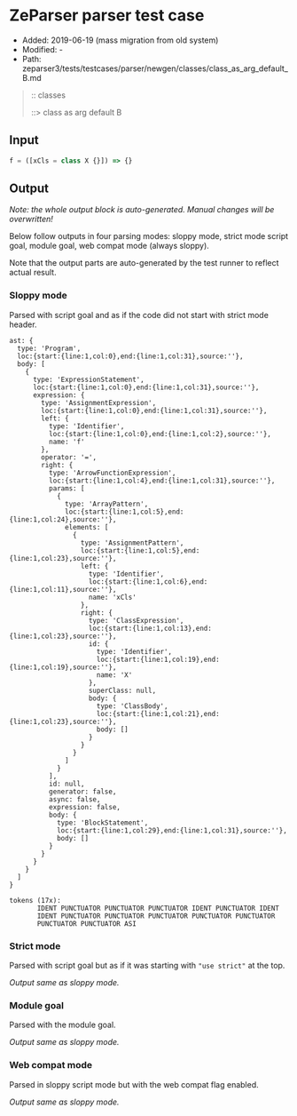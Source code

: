 # ZeParser parser test case

- Added: 2019-06-19 (mass migration from old system)
- Modified: -
- Path: zeparser3/tests/testcases/parser/newgen/classes/class_as_arg_default_B.md

> :: classes
>
> ::> class as arg default B

## Input

`````js
f = ([xCls = class X {}]) => {}
`````

## Output

_Note: the whole output block is auto-generated. Manual changes will be overwritten!_

Below follow outputs in four parsing modes: sloppy mode, strict mode script goal, module goal, web compat mode (always sloppy).

Note that the output parts are auto-generated by the test runner to reflect actual result.

### Sloppy mode

Parsed with script goal and as if the code did not start with strict mode header.

`````
ast: {
  type: 'Program',
  loc:{start:{line:1,col:0},end:{line:1,col:31},source:''},
  body: [
    {
      type: 'ExpressionStatement',
      loc:{start:{line:1,col:0},end:{line:1,col:31},source:''},
      expression: {
        type: 'AssignmentExpression',
        loc:{start:{line:1,col:0},end:{line:1,col:31},source:''},
        left: {
          type: 'Identifier',
          loc:{start:{line:1,col:0},end:{line:1,col:2},source:''},
          name: 'f'
        },
        operator: '=',
        right: {
          type: 'ArrowFunctionExpression',
          loc:{start:{line:1,col:4},end:{line:1,col:31},source:''},
          params: [
            {
              type: 'ArrayPattern',
              loc:{start:{line:1,col:5},end:{line:1,col:24},source:''},
              elements: [
                {
                  type: 'AssignmentPattern',
                  loc:{start:{line:1,col:5},end:{line:1,col:23},source:''},
                  left: {
                    type: 'Identifier',
                    loc:{start:{line:1,col:6},end:{line:1,col:11},source:''},
                    name: 'xCls'
                  },
                  right: {
                    type: 'ClassExpression',
                    loc:{start:{line:1,col:13},end:{line:1,col:23},source:''},
                    id: {
                      type: 'Identifier',
                      loc:{start:{line:1,col:19},end:{line:1,col:19},source:''},
                      name: 'X'
                    },
                    superClass: null,
                    body: {
                      type: 'ClassBody',
                      loc:{start:{line:1,col:21},end:{line:1,col:23},source:''},
                      body: []
                    }
                  }
                }
              ]
            }
          ],
          id: null,
          generator: false,
          async: false,
          expression: false,
          body: {
            type: 'BlockStatement',
            loc:{start:{line:1,col:29},end:{line:1,col:31},source:''},
            body: []
          }
        }
      }
    }
  ]
}

tokens (17x):
       IDENT PUNCTUATOR PUNCTUATOR PUNCTUATOR IDENT PUNCTUATOR IDENT
       IDENT PUNCTUATOR PUNCTUATOR PUNCTUATOR PUNCTUATOR PUNCTUATOR
       PUNCTUATOR PUNCTUATOR ASI
`````

### Strict mode

Parsed with script goal but as if it was starting with `"use strict"` at the top.

_Output same as sloppy mode._

### Module goal

Parsed with the module goal.

_Output same as sloppy mode._

### Web compat mode

Parsed in sloppy script mode but with the web compat flag enabled.

_Output same as sloppy mode._
